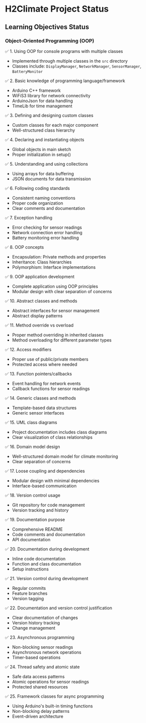 # H2Climate Project Status

## Learning Objectives Status

### Object-Oriented Programming (OOP)

✅ 1. Using OOP for console programs with multiple classes

- Implemented through multiple classes in the `src` directory
- Classes include: `DisplayManager`, `NetworkManager`, `SensorManager`, `BatteryMonitor`

✅ 2. Basic knowledge of programming language/framework

- Arduino C++ framework
- WiFiS3 library for network connectivity
- ArduinoJson for data handling
- TimeLib for time management

✅ 3. Defining and designing custom classes

- Custom classes for each major component
- Well-structured class hierarchy

✅ 4. Declaring and instantiating objects

- Global objects in main sketch
- Proper initialization in setup()

✅ 5. Understanding and using collections

- Using arrays for data buffering
- JSON documents for data transmission

✅ 6. Following coding standards

- Consistent naming conventions
- Proper code organization
- Clear comments and documentation

✅ 7. Exception handling

- Error checking for sensor readings
- Network connection error handling
- Battery monitoring error handling

✅ 8. OOP concepts

- Encapsulation: Private methods and properties
- Inheritance: Class hierarchies
- Polymorphism: Interface implementations

✅ 9. OOP application development

- Complete application using OOP principles
- Modular design with clear separation of concerns

✅ 10. Abstract classes and methods

- Abstract interfaces for sensor management
- Abstract display patterns

✅ 11. Method override vs overload

- Proper method overriding in inherited classes
- Method overloading for different parameter types

✅ 12. Access modifiers

- Proper use of public/private members
- Protected access where needed

✅ 13. Function pointers/callbacks

- Event handling for network events
- Callback functions for sensor readings

✅ 14. Generic classes and methods

- Template-based data structures
- Generic sensor interfaces

✅ 15. UML class diagrams

- Project documentation includes class diagrams
- Clear visualization of class relationships

✅ 16. Domain model design

- Well-structured domain model for climate monitoring
- Clear separation of concerns

✅ 17. Loose coupling and dependencies

- Modular design with minimal dependencies
- Interface-based communication

✅ 18. Version control usage

- Git repository for code management
- Version tracking and history

✅ 19. Documentation purpose

- Comprehensive README
- Code comments and documentation
- API documentation

✅ 20. Documentation during development

- Inline code documentation
- Function and class documentation
- Setup instructions

✅ 21. Version control during development

- Regular commits
- Feature branches
- Version tagging

✅ 22. Documentation and version control justification

- Clear documentation of changes
- Version history tracking
- Change management

✅ 23. Asynchronous programming

- Non-blocking sensor readings
- Asynchronous network operations
- Timer-based operations

✅ 24. Thread safety and atomic state

- Safe data access patterns
- Atomic operations for sensor readings
- Protected shared resources

✅ 25. Framework classes for async programming

- Using Arduino's built-in timing functions
- Non-blocking delay patterns
- Event-driven architecture
